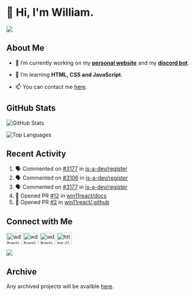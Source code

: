 # 👋 Hi, I'm William.
![](https://komarev.com/ghpvc/?username=williamdavidharrison&color=blue&style=for-the-badge)

## About Me
- 🔭 I’m currently working on my **[personal website](https://williamdavidharrison.com.au)** and my **[discord bot](https://github.com/williamdavidharrison/williams-utilities)**.

- 🌱 I’m learning **HTML, CSS and JavaScript**.

- 📫 You can contact me [here](mailto:william@williamharrison.dev).

## GitHub Stats
![GitHub Stats](https://github-readme-stats.api.williamharrison.dev/api?username=williamdavidharrison&theme=algolia&show_icons=true&border_radius=8&count_private=true&include_all_commits=true)

![Top Languages](https://github-readme-stats.api.williamharrison.dev/api/top-langs/?username=williamdavidharrison&theme=algolia&layout=compact&border_radius=8)

## Recent Activity

<!--START_SECTION:activity-->
1. 🗣 Commented on [#3177](https://github.com/is-a-dev/register/issues/3177) in [is-a-dev/register](https://github.com/is-a-dev/register)
2. 🗣 Commented on [#3106](https://github.com/is-a-dev/register/issues/3106) in [is-a-dev/register](https://github.com/is-a-dev/register)
3. 🗣 Commented on [#3177](https://github.com/is-a-dev/register/issues/3177) in [is-a-dev/register](https://github.com/is-a-dev/register)
4. 💪 Opened PR [#12](https://github.com/win11react/docs/pull/12) in [win11react/docs](https://github.com/win11react/docs)
5. 💪 Opened PR [#2](https://github.com/win11react/.github/pull/2) in [win11react/.github](https://github.com/win11react/.github)
<!--END_SECTION:activity-->

## Connect with Me
<p>
<a href="https://facebook.com/wdharrison09" target="blank"><img align="center" src="https://raw.githubusercontent.com/rahuldkjain/github-profile-readme-generator/master/src/images/icons/Social/facebook.svg" alt="wdharrison09" height="30" width="40" /></a>
<a href="https://twitter.com/wdharrison09" target="blank"><img align="center" src="https://raw.githubusercontent.com/rahuldkjain/github-profile-readme-generator/master/src/images/icons/Social/twitter.svg" alt="wdharrison09" height="30" width="40" /></a>
<a href="https://instagram.com/wdharrison09" target="blank"><img align="center" src="https://raw.githubusercontent.com/rahuldkjain/github-profile-readme-generator/master/src/images/icons/Social/instagram.svg" alt="wdharrison09" height="30" width="40" /></a>
<a href="https://discord.gg/wADVBmQkgg" target="blank"><img align="center" src="https://raw.githubusercontent.com/rahuldkjain/github-profile-readme-generator/master/src/images/icons/Social/discord.svg" alt="https://discord.gg/wADVBmQkgg" height="30" width="40" /></a>
</p>

<img src="https://dcbadge.vercel.app/api/shield/853158265466257448?theme=discord-inverted"/>

## Archive
Any archived projects will be availble [here](https://github.com/wh-archive).
